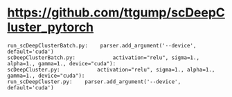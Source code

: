 # https://github.com/ttgump/scDeepCluster_pytorch

```console
run_scDeepClusterBatch.py:    parser.add_argument('--device', default='cuda')
scDeepClusterBatch.py:            activation="relu", sigma=1., alpha=1., gamma=1., device="cuda"):
scDeepCluster.py:            activation="relu", sigma=1., alpha=1., gamma=1., device="cuda"):
run_scDeepCluster.py:    parser.add_argument('--device', default='cuda')

```
